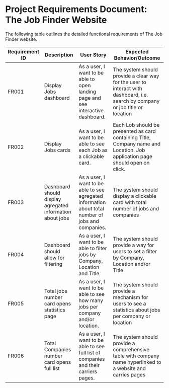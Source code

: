 # **Project Requirements Document: The Job Finder Website**

The following table outlines the detailed functional requirements of The Job Finder website.

| Requirement ID | Description               | User Story                                                                                     | Expected Behavior/Outcome                                                                                                     |
|----------------|---------------------------|------------------------------------------------------------------------------------------------|-------------------------------------------------------------------------------------------------------------------------------|
| FR001          | Display Jobs dashboard    | As a user, I want to be able to open landing page and see interactive dashboard.               | The system should provide a clear way for the user to interact with dashboard, i.e. search by company or job title or location|
| FR002          | Display Jobs cards        | As a user, I want to be able to see each Job as a clickable card.                              | Each Lob should be presented as card containing Title, Company name and Location. Job application page should open on click.  |
| FR003          | Dashboard should display agregated information about jobs | As a user, I want to be able to see agregated information about total number of jobs and companies. | The system should display a clickable card with total number of jobs and companies |
| FR004          | Dashboard should allow for filtering    | As a user, I want to be able to filter jobs by Company, Location and Title. | The system should provide a way for users to set a filter by Company, Location and/or Title|
| FR005          | Total jobs number card opens statistics page | As a user, I want to be able to see how many jobs per company and/or location. | The system should provide a mechanism for users to see a statistics about jobs per company or location |
| FR006          | Total Companies number card opens full list   | As a user, I want to be able to see full list of companies and their carriers pages. | The system should provide a comprehensive table with company name hyperlinked to a website and carries pages |